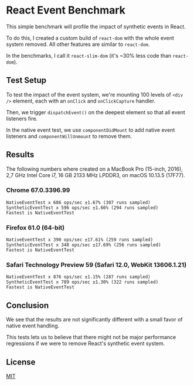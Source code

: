 # React Event Benchmark

This simple benchmark will profile the impact of synthetic events in
React.

To do this, I created a custom build of `react-dom` with the whole event
system removed. All other features are similar to `react-dom`.

In the benchmarks, I call it `react-slim-dom` (it's ~30% less code than
`react-dom`).

## Test Setup

To test the impact of the event system, we're mounting 100 levels of
`<div />` element, each with an `onClick` and `onClickCapture` handler.

Then, we trigger `dispatchEvent()` on the deepest element so that all
event listeners fire.

In the native event test, we use `componentDidMount` to add native event
listeners and `componentWillUnmount` to remove them.

## Results

The following numbers where created on a MacBook Pro (15-inch, 2016),
2,7 GHz Intel Core i7, 16 GB 2133 MHz LPDDR3, on macOS 10.13.5 (17F77).

### Chrome 67.0.3396.99

```
NativeEventTest x 686 ops/sec ±1.67% (307 runs sampled)
SyntheticEventTest x 596 ops/sec ±1.66% (294 runs sampled)
Fastest is NativeEventTest
```

### Firefox 61.0 (64-bit)

```
NativeEventTest x 390 ops/sec ±17.61% (259 runs sampled)
SyntheticEventTest x 348 ops/sec ±17.69% (256 runs sampled)
Fastest is NativeEventTest
```

### Safari Technology Preview 59 (Safari 12.0, WebKit 13606.1.21)

```
NativeEventTest x 876 ops/sec ±1.15% (287 runs sampled)
SyntheticEventTest x 789 ops/sec ±1.30% (322 runs sampled)
Fastest is NativeEventTest
```

## Conclusion

We see that the results are  not significantly different with a small
favor of native event handling.

This tests lets us to believe that there might not be major performance
regressions if we were to remove React's synthetic event system.

## License

[MIT](https://github.com/philipp-spiess/react-recomponent/blob/master/README.md)

